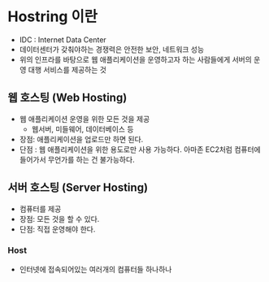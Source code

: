 # Hostring 이란
- IDC : Internet Data Center
- 데이터센터가 갖춰야하는 경쟁력은 안전한 보안, 네트워크 성능
- 위의 인프라를 바탕으로 웹 애플리케이션을 운영하고자 하는 사람들에게 서버의 운영 대행 서비스를 제공하는 것

## 웹 호스팅 (Web Hosting)
- 웹 애플리케이션 운영을 위한 모든 것을 제공
  - 웹서버, 미들웨어, 데이터베이스 등
- 장점: 애플리케이션을 업로드만 하면 된다.
- 단점 : 웹 애플리케이션을 위한 용도로만 사용 가능하다. 아마존 EC2처럼 컴퓨터에 들어가서 무언가를 하는 건 불가능하다.

## 서버 호스팅 (Server Hosting)
- 컴퓨터를 제공
- 장점: 모든 것을 할 수 있다.
- 단점: 직접 운영해야 한다.

### Host
- 인터넷에 접속되어있는 여러개의 컴퓨터들 하나하나

